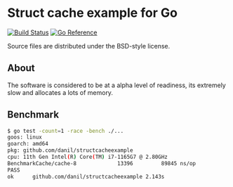 # Struct cache example for Go

[![Build Status](https://cloud.drone.io/api/badges/danil/structcacheexample/status.svg)](https://cloud.drone.io/danil/structcacheexample)
[![Go Reference](https://pkg.go.dev/badge/github.com/danil/structcacheexample.svg)](https://pkg.go.dev/github.com/danil/structcacheexample)

Source files are distributed under the BSD-style license.

## About

The software is considered to be at a alpha level of readiness,
its extremely slow and allocates a lots of memory.

## Benchmark

```sh
$ go test -count=1 -race -bench ./...
goos: linux
goarch: amd64
pkg: github.com/danil/structcacheexample
cpu: 11th Gen Intel(R) Core(TM) i7-1165G7 @ 2.80GHz
BenchmarkCache/cache-8             13396         89845 ns/op
PASS
ok      github.com/danil/structcacheexample 2.143s
```
